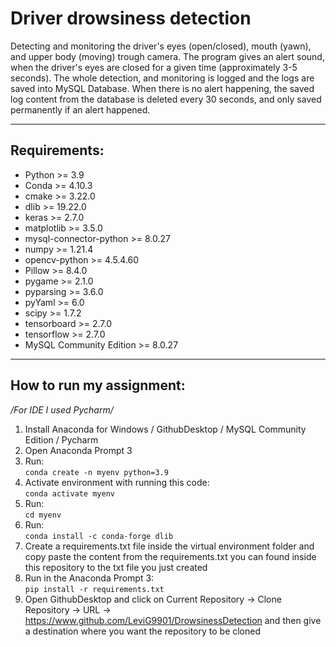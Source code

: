 **<h1>Driver drowsiness detection</h1>**
Detecting and monitoring the driver's eyes (open/closed), mouth (yawn), and upper body (moving) trough camera. The program gives an alert sound, when the driver's eyes are closed for a given time (approximately 3-5 seconds). The whole detection, and monitoring is logged and the logs are saved into MySQL Database. When there is no alert happening, the saved log content from the database is deleted every 30 seconds, and only saved permanently if an alert happened.
_____________________________________________________
**<h2>Requirements:</h2>**
- Python                  >= 3.9     <br />
- Conda                   >= 4.10.3  <br />
- cmake                   >= 3.22.0  <br />
- dlib                    >= 19.22.0 <br />
- keras                   >= 2.7.0   <br />
- matplotlib              >= 3.5.0   <br />
- mysql-connector-python  >= 8.0.27  <br />
- numpy                   >= 1.21.4  <br />
- opencv-python           >= 4.5.4.60<br />
- Pillow                  >= 8.4.0   <br />
- pygame                  >= 2.1.0   <br />
- pyparsing               >= 3.6.0   <br />
- pyYaml                  >= 6.0     <br />
- scipy                   >= 1.7.2   <br />
- tensorboard             >= 2.7.0   <br />
- tensorflow              >= 2.7.0   <br />
- MySQL Community Edition >= 8.0.27  <br />
_____________________________________________________
**<h2>How to run my assignment:</h2>**
*/For IDE I used Pycharm/* <br />
1.  Install Anaconda for Windows / GithubDesktop / MySQL Community Edition / Pycharm
2.  Open Anaconda Prompt 3
3.  Run:<br /> `conda create -n myenv python=3.9`
4.  Activate environment with running this code:<br />`conda activate myenv`
5.  Run:<br />`cd myenv`
6.  Run:<br />`conda install -c conda-forge dlib`
7.  Create a requirements.txt file inside the virtual environment folder and copy paste the content from the requirements.txt you can found inside this repository to         the txt file you just created
8.  Run in the Anaconda Prompt 3:<br />`pip install -r requirements.txt` 
9.  Open GithubDesktop and click on Current Repository -> Clone Repository -> URL -> https://www.github.com/LeviG9901/DrowsinessDetection and then give a destination         where you want the repository to be cloned
